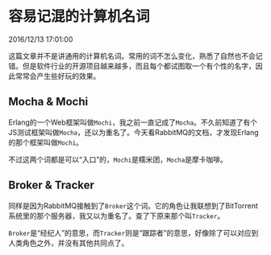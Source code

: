 # 容易记混的计算机名词
2016/12/13 17:01:00


这篇文章并不是讲通用的计算机名词。常用的词不怎么变化，熟悉了自然也不会记错。但是软件行业的开源项目越来越多，而且每个都试图取一个有个性的名字，因此常常会产生些好玩的效果。

## Mocha & Mochi

Erlang的一个Web框架叫做`Mochi`，我之前一直记成了`Mocha`。不久前知道了有个JS测试框架叫做`Mocha`，还以为重名了。今天看RabbitMQ的文档，才发现Erlang的那个框架叫做`Mochi`。

不过这两个词都是可以“入口”的，`Mochi`是糯米团，`Mocha`是摩卡咖啡。


## Broker & Tracker

同样是因为RabbitMQ接触到了`Broker`这个词。它的角色让我联想到了BitTorrent系统里的那个服务器，我又以为重名了。查了下原来那个叫`Tracker`。

`Broker`是“经纪人”的意思，而`Tracker`则是“跟踪者”的意思，好像除了可以对应到人类角色之外，并没有其他共同点了。


